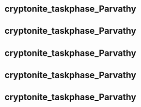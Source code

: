 # cryptonite_taskphase_Parvathy
# cryptonite_taskphase_Parvathy
# cryptonite_taskphase_Parvathy
# cryptonite_taskphase_Parvathy
# cryptonite_taskphase_Parvathy
